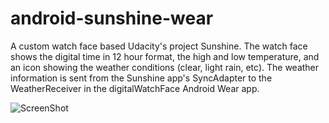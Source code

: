 # android-sunshine-wear
A custom watch face based Udacity's project Sunshine. The watch face shows the digital time in 12 hour format, the high and low temperature, and an icon showing the weather conditions (clear, light rain, etc). The weather information is sent from the Sunshine app's SyncAdapter to the WeatherReceiver in the digitalWatchFace Android Wear app.

![ScreenShot](http://throw.rocks/android-projects/sunshine-watch-face/watch-face.png)
